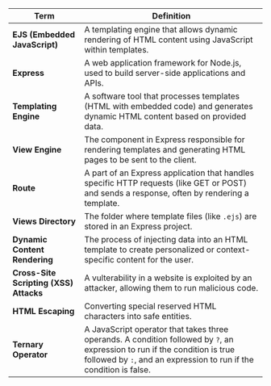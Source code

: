 | **Term**                               | **Definition**                                                                                           |
|----------------------------------------|----------------------------------------------------------------------------------------------------------|
| **EJS (Embedded JavaScript)**          | A templating engine that allows dynamic rendering of HTML content using JavaScript within templates.     |
| **Express**                            | A web application framework for Node.js, used to build server-side applications and APIs.                 |
| **Templating Engine**                  | A software tool that processes templates (HTML with embedded code) and generates dynamic HTML content based on provided data. |
| **View Engine**                        | The component in Express responsible for rendering templates and generating HTML pages to be sent to the client. |
| **Route**                              | A part of an Express application that handles specific HTTP requests (like GET or POST) and sends a response, often by rendering a template. |
| **Views Directory**                    | The folder where template files (like `.ejs`) are stored in an Express project.                           |
| **Dynamic Content Rendering**          | The process of injecting data into an HTML template to create personalized or context-specific content for the user. |
| **Cross-Site Scripting (XSS) Attacks** | A vulterability in a website is exploited by an attacker, allowing them to run malicious code. |
| **HTML Escaping**                      | Converting special reserved HTML characters into safe entities. |
| **Ternary Operator**                   | A JavaScript operator that takes three operands. A condition followed by `?`, an expression to run if the condition is true followed by `:`, and an expression to run if the condition is false. |
